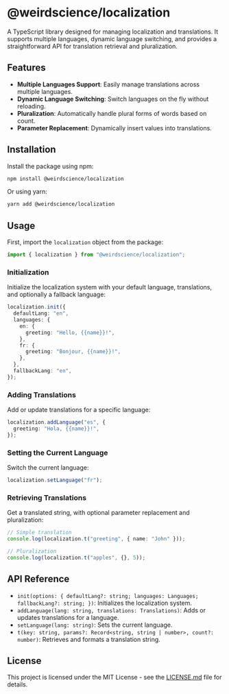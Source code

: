 # @weirdscience/localization

A TypeScript library designed for managing localization and translations. It supports multiple languages, dynamic language switching, and provides a straightforward API for translation retrieval and pluralization.

## Features

- **Multiple Languages Support**: Easily manage translations across multiple languages.
- **Dynamic Language Switching**: Switch languages on the fly without reloading.
- **Pluralization**: Automatically handle plural forms of words based on count.
- **Parameter Replacement**: Dynamically insert values into translations.

## Installation

Install the package using npm:

```bash
npm install @weirdscience/localization
```

Or using yarn:

```bash
yarn add @weirdscience/localization
```

## Usage

First, import the `localization` object from the package:

```typescript
import { localization } from "@weirdscience/localization";
```

### Initialization

Initialize the localization system with your default language, translations, and optionally a fallback language:

```typescript
localization.init({
  defaultLang: "en",
  languages: {
    en: {
      greeting: "Hello, {{name}}!",
    },
    fr: {
      greeting: "Bonjour, {{name}}!",
    },
  },
  fallbackLang: "en",
});
```

### Adding Translations

Add or update translations for a specific language:

```typescript
localization.addLanguage("es", {
  greeting: "Hola, {{name}}!",
});
```

### Setting the Current Language

Switch the current language:

```typescript
localization.setLanguage("fr");
```

### Retrieving Translations

Get a translated string, with optional parameter replacement and pluralization:

```typescript
// Simple translation
console.log(localization.t("greeting", { name: "John" }));

// Pluralization
console.log(localization.t("apples", {}, 5));
```

## API Reference

- `init(options: { defaultLang?: string; languages: Languages; fallbackLang?: string; })`: Initializes the localization system.
- `addLanguage(lang: string, translations: Translations)`: Adds or updates translations for a language.
- `setLanguage(lang: string)`: Sets the current language.
- `t(key: string, params?: Record<string, string | number>, count?: number)`: Retrieves and formats a translation string.

## License

This project is licensed under the MIT License - see the [LICENSE.md](LICENSE.md) file for details.
